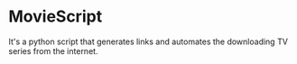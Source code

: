 # MovieScript
It's a python script that generates links and automates the downloading TV series from the internet.
